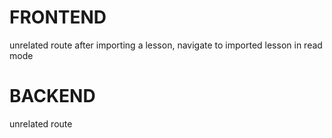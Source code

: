 # FRONTEND
unrelated route
after importing a lesson, navigate to imported lesson in read mode

# BACKEND
unrelated route